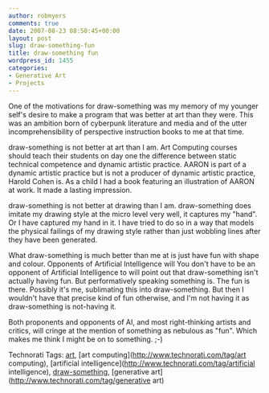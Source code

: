 ```yaml
---
author: robmyers
comments: true
date: 2007-08-23 08:50:45+00:00
layout: post
slug: draw-something-fun
title: draw-something fun
wordpress_id: 1455
categories:
- Generative Art
- Projects
---
```


One of the motivations for draw-something was my memory of my younger self's desire to make a program that was better at art than they were. This was an ambition born of cyberpunk literature and media and of the utter incomprehensibility of perspective instruction books to me at that time.  
  
draw-something is not better at art than I am. Art Computing courses should teach their students on day one the difference between static technical competence and dynamic artistic practice. AARON is part of a dynamic artistic practice but is not a producer of dynamic artistic practice, Harold Cohen is. As a child I had a book featuring an illustration of AARON at work. It made a lasting impression.  
  
draw-something is not better at drawing than I am. draw-something does imitate my drawing style at the micro level very well, it captures my "hand".  Or I have captured my hand in it. I have tried to do so in a way that models the physical failings of my drawing style rather than just wobbling lines after they have been generated.  
  
What draw-something is much better than me at is just have fun with shape and colour. Opponents of Artificial Intelligence will You don't have to be an opponent of Artificial Intelligence to will point out that draw-something isn't actually having fun. But performatively speaking something is. The fun is there. Possibly it's me, sublimating this into draw-something. But then I wouldn't have that precise kind of fun otherwise, and I'm not having it as draw-something is not-having it.  
  
Both proponents and opponents of AI, and most right-thinking artists and critics, will cringe at the mention of something as nebulous as "fun". Which makes me think I might be on to something. ;-)  
  


Technorati Tags: [art](http://www.technorati.com/tag/art), [art computing](http://www.technorati.com/tag/art computing), [artificial intelligence](http://www.technorati.com/tag/artificial intelligence), [draw-something](http://www.technorati.com/tag/draw-something), [generative art](http://www.technorati.com/tag/generative art)

  


